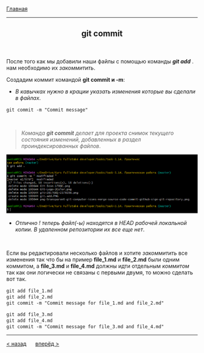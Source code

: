 [Главная](readme.md) 

---
## <p align='center'>git commit</p>


<br>

 После того как мы добавили наши файлы с помощью команды ***git add*** . нам необходимо их _закоммитить_.
<br>

Создадим коммит командой **git commit и -m**:
-  _В кавычках нужно в крации указать изменения которые вы сделали в файлах_.

```bash=
git commit -m "Commit message"
```
<br>

>_Команда **git commit** делает для проекта снимок текущего состояния изменений, добавленных в раздел проиндексированных файлов_. 

![git commit](git.commit.PNG)
-  _Отлично ! теперь файл(-ы) находятся в *HEAD* рабочей локальной копии. В удаленном репозитории их все еще нет_.

<br>

Если вы редактировали несколько файлов и хотите *закоммитить* все изменения так что бы на пример **file_1.md** и **file_2.md** были одним коммитом, a **file_3.md** и **file_4.md** должны идти отдельным *коммитом* так как они логически не связаны с первыми двумя, то можно сделать вот так.

```bash=
git add file_1.md
git add file_2.md
git commit -m "Commit message for file_1.md and file_2.md"
```
```bash=
git add file_3.md
git add file_4.md
git commit -m "Commit message for file_3.md and file_4.md"
```
---
[ < назад](add.md) &nbsp;&nbsp;&nbsp;&nbsp; [вперёд >](remote.md)
